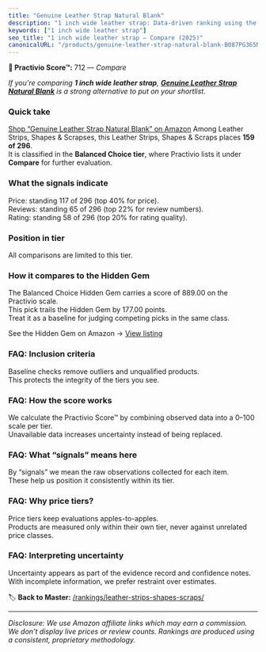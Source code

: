 ```yaml
---
title: "Genuine Leather Strap Natural Blank"
description: "1 inch wide leather strap: Data-driven ranking using the Practivio Score™. Positioned by quality, value, demand, findability, momentum."
keywords: ["1 inch wide leather strap"]
seo_title: "1 inch wide leather strap — Compare (2025)"
canonicalURL: "/products/genuine-leather-strap-natural-blank-B087PG365N/"
---
```


**🛒 Practivio Score™:** 712 — _Compare_


*If you're comparing **1 inch wide leather strap**, **[Genuine Leather Strap Natural Blank](https://www.amazon.com/dp/B087PG365N?tag=practivio-20)** is a strong alternative to put on your shortlist.*
### Quick take
[Shop “Genuine Leather Strap Natural Blank” on Amazon](https://www.amazon.com/dp/B087PG365N?tag=practivio-20)
Among Leather Strips, Shapes & Scrapses, this Leather Strips, Shapes & Scraps places **159 of 296**.  
It is classified in the **Balanced Choice tier**, where Practivio lists it under **Compare** for further evaluation.

### What the signals indicate
Price: standing 117 of 296 (top 40% for price).  
Reviews: standing 65 of 296 (top 22% for review numbers).  
Rating: standing 58 of 296 (top 20% for rating quality).  

### Position in tier
All comparisons are limited to this tier.

### How it compares to the Hidden Gem
The Balanced Choice Hidden Gem carries a score of 889.00 on the Practivio scale.  
This pick trails the Hidden Gem by 177.00 points.  
Treat it as a baseline for judging competing picks in the same class.  

See the Hidden Gem on Amazon → [View listing](https://www.amazon.com/dp/B0056ULQZC?tag=practivio-20)

### FAQ: Inclusion criteria
Baseline checks remove outliers and unqualified products.  
This protects the integrity of the tiers you see.

### FAQ: How the score works
We calculate the Practivio Score™ by combining observed data into a 0–100 scale per tier.  
Unavailable data increases uncertainty instead of being replaced.

### FAQ: What “signals” means here
By “signals” we mean the raw observations collected for each item.  
These help us position it consistently within its tier.

### FAQ: Why price tiers?
Price tiers keep evaluations apples-to-apples.  
Products are measured only within their own tier, never against unrelated price classes.

### FAQ: Interpreting uncertainty
Uncertainty appears as part of the evidence record and confidence notes.  
With incomplete information, we prefer restraint over estimates.

<!-- Missing template for Compare/CompareWithinPriceClass -->


🏷️ **Back to Master:** [/rankings/leather-strips-shapes-scraps/](/rankings/leather-strips-shapes-scraps/)

---
_Disclosure: We use Amazon affiliate links which may earn a commission. We don’t display live prices or review counts. Rankings are produced using a consistent, proprietary methodology._
